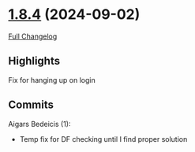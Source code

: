 # [1.8.4](https://github.com/sragia/Exlist/tree/1.8.4) (2024-09-02)

[Full Changelog](https://github.com/sragia/Exlist/compare/1.8.3...1.8.4)

## Highlights

 Fix for hanging up on login 

## Commits

Aigars Bedeicis (1):

- Temp fix for DF checking until I find proper solution

